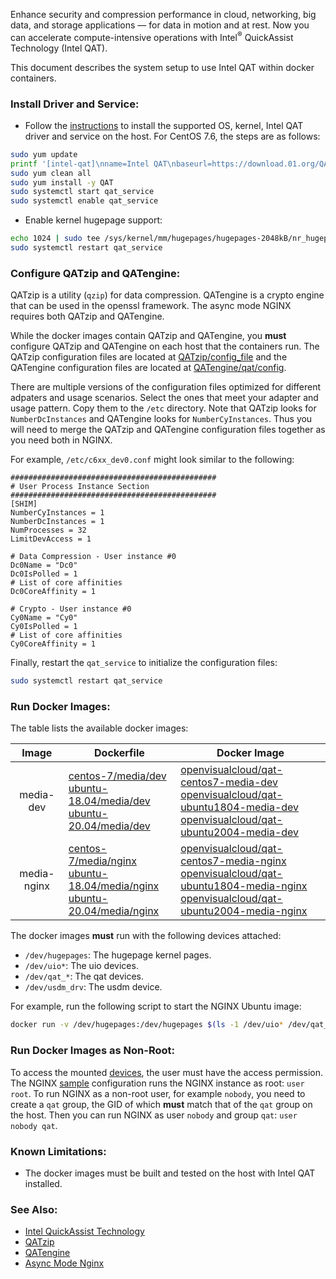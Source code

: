 
Enhance security and compression performance in cloud, networking, big data, and storage applications — for data in motion and at rest. Now you can accelerate compute-intensive operations with Intel<sup>&reg;</sup> QuickAssist Technology (Intel QAT).   

This document describes the system setup to use Intel QAT within docker containers.

### Install Driver and Service:

- Follow the [instructions](https://01.org/sites/default/files/downloads//336212-006qatsw-gettingstarted.pdf) to install the supported OS, kernel, Intel QAT driver and service on the host. For CentOS 7.6, the steps are as follows:   

```bash
sudo yum update
printf '[intel-qat]\nname=Intel QAT\nbaseurl=https://download.01.org/QAT/repo\ngpgcheck=0\n' | sudo tee /etc/yum.repos.d/intel-qat.repo
sudo yum clean all
sudo yum install -y QAT
sudo systemctl start qat_service
sudo systemctl enable qat_service
```

- Enable kernel hugepage support:  

```bash
echo 1024 | sudo tee /sys/kernel/mm/hugepages/hugepages-2048kB/nr_hugepages
sudo systemctl restart qat_service
```

### Configure QATzip and QATengine:

QATzip is a utility (`qzip`) for data compression. QATengine is a crypto engine that can be used in the openssl framework. The async mode NGINX requires both QATzip and QATengine.   

While the docker images contain QATzip and QATengine, you **must** configure QATzip and QATengine on each host that the containers run. The QATzip configuration files are located at [QATzip/config_file](https://github.com/intel/QATzip/tree/master/config_file) and the QATengine configuration files are located at [QATengine/qat/config](https://github.com/intel/QAT_Engine/tree/master/qat/config). 

There are multiple versions of the configuration files optimized for different adpaters and usage scenarios. Select the ones that meet your adapter and usage pattern. Copy them to the `/etc` directory. Note that QATzip looks for `NumberDcInstances` and QATengine looks for `NumberCyInstances`. Thus you will need to merge the QATzip and QATengine configuration files together as you need both in NGINX.    

For example, `/etc/c6xx_dev0.conf` might look similar to the following:  

```
##############################################
# User Process Instance Section
##############################################
[SHIM]
NumberCyInstances = 1
NumberDcInstances = 1
NumProcesses = 32
LimitDevAccess = 1

# Data Compression - User instance #0
Dc0Name = "Dc0"
Dc0IsPolled = 1
# List of core affinities
Dc0CoreAffinity = 1

# Crypto - User instance #0
Cy0Name = "Cy0"
Cy0IsPolled = 1
# List of core affinities
Cy0CoreAffinity = 1
```

Finally, restart the `qat_service` to initialize the configuration files:   

```bash
sudo systemctl restart qat_service
```

### Run Docker Images: 

The table lists the available docker images:   

|Image|Dockerfile|Docker Image|
|:-:|---|---|
|media-dev|[centos-7/media/dev](centos-7/media/dev)<br>[ubuntu-18.04/media/dev](ubuntu-18.04/media/dev)<br>[ubuntu-20.04/media/dev](ubuntu-20.04/media/dev)|[openvisualcloud/qat-centos7-media-dev](https://hub.docker.com/r/openvisualcloud/qat-centos7-media-dev)<br>[openvisualcloud/qat-ubuntu1804-media-dev](https://hub.docker.com/r/openvisualcloud/qat-ubuntu1804-media-dev)<br>[openvisualcloud/qat-ubuntu2004-media-dev](https://hub.docker.com/r/openvisualcloud/qat-ubuntu2004-media-dev)|
|media-nginx|[centos-7/media/nginx](centos-7/media/nginx)<br>[ubuntu-18.04/media/nginx](ubuntu-18.04/media/nginx)<br>[ubuntu-20.04/media/nginx](ubuntu-20.04/media/nginx)|[openvisualcloud/qat-centos7-media-nginx](https://hub.docker.com/r/openvisualcloud/qat-centos7-media-nginx)<br>[openvisualcloud/qat-ubuntu1804-media-nginx](https://hub.docker.com/r/openvisualcloud/qat-ubuntu1804-media-nginx)<br>[openvisualcloud/qat-ubuntu2004-media-nginx](https://hub.docker.com/r/openvisualcloud/qat-ubuntu2004-media-nginx)|

The docker images **must** run with the following devices attached:  
- `/dev/hugepages`: The hugepage kernel pages.  
- `/dev/uio*`: The uio devices.  
- `/dev/qat_*`: The qat devices.  
- `/dev/usdm_drv`: The usdm device.  

For example, run the following script to start the NGINX Ubuntu image:   

```bash
docker run -v /dev/hugepages:/dev/hugepages $(ls -1 /dev/uio* /dev/qat_* /dev/usdm_drv | sed 's/\(.*\)/--device=\1:\1/') -it openvisualcloud/qat-ubuntu1804-media-nginx
```

### Run Docker Images as Non-Root:

To access the mounted [devices](#run-docker-images), the user must have the access permission. The NGINX [sample](ubuntu-18.04/media/nginx/nginx.conf) configuration runs the NGINX instance as root: `user root`. To run NGINX as a non-root user, for example `nobody`, you need to create a `qat` group, the GID of which **must** match that of the `qat` group on the host. Then you can run NGINX as user `nobody` and group `qat`: `user nobody qat`.   

### Known Limitations:   

- The docker images must be built and tested on the host with Intel QAT installed.  

### See Also:

- [Intel QuickAssist Technology](https://01.org/intel-quickassist-technology)   
- [QATzip](https://github.com/intel/QATzip)   
- [QATengine](https://github.com/intel/QAT_Engine)   
- [Async Mode Nginx](https://github.com/intel/asynch_mode_nginx)  


